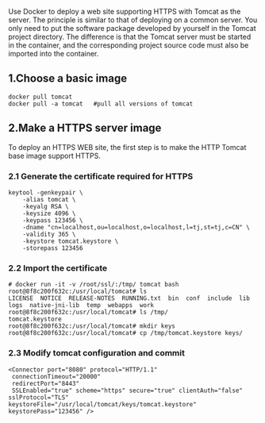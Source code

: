 Use Docker to deploy a web site supporting HTTPS with Tomcat as the server. The principle is similar to that of deploying on a common server. You only need to put the software package developed by yourself in the Tomcat project directory. The difference is that the Tomcat server must be started in the container, and the corresponding project source code must also be imported into the container.

## 1.Choose a basic image
    docker pull tomcat
    docker pull -a tomcat   #pull all versions of tomcat

## 2.Make a HTTPS server image
To deploy an HTTPS WEB site, the first step is to make the HTTP Tomcat base image support HTTPS.
### 2.1 Generate the certificate required for HTTPS
    keytool -genkeypair \
        -alias tomcat \
        -keyalg RSA \
        -keysize 4096 \
        -keypass 123456 \
        -dname "cn=localhost,ou=localhost,o=localhost,l=tj,st=tj,c=CN" \
        -validity 365 \
        -keystore tomcat.keystore \
        -storepass 123456

### 2.2 Import the certificate
    # docker run -it -v /root/ssl/:/tmp/ tomcat bash
    root@8f8c200f632c:/usr/local/tomcat# ls
    LICENSE  NOTICE  RELEASE-NOTES  RUNNING.txt  bin  conf  include  lib  logs  native-jni-lib  temp  webapps  work
    root@8f8c200f632c:/usr/local/tomcat# ls /tmp/
    tomcat.keystore
    root@8f8c200f632c:/usr/local/tomcat# mkdir keys
    root@8f8c200f632c:/usr/local/tomcat# cp /tmp/tomcat.keystore keys/  

### 2.3 Modify tomcat configuration and commit
    <Connector port="8080" protocol="HTTP/1.1"
     connectionTimeout="20000"
     redirectPort="8443" 
     SSLEnabled="true" scheme="https" secure="true" clientAuth="false" sslProtocol="TLS" keystoreFile="/usr/local/tomcat/keys/tomcat.keystore" keystorePass="123456" /> 
